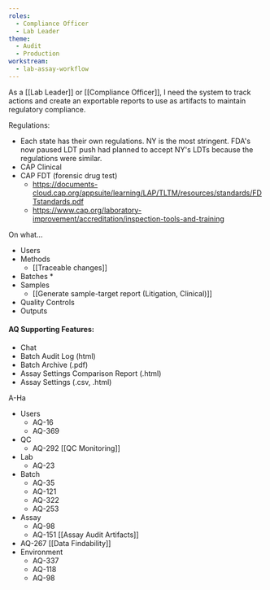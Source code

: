 ```yaml
---
roles:
  - Compliance Officer
  - Lab Leader
theme:
  - Audit
  - Production
workstream:
  - lab-assay-workflow
---
```

As a [[Lab Leader]] or [[Compliance Officer]], I need the system to track actions and create an exportable reports to use as artifacts to maintain regulatory compliance.

Regulations:
* Each state has their own regulations. NY is the most stringent. FDA's now paused LDT push had planned to accept NY's LDTs because the regulations were similar.
* CAP Clinical
* CAP FDT (forensic drug test)
	* https://documents-cloud.cap.org/appsuite/learning/LAP/TLTM/resources/standards/FDTstandards.pdf
	* https://www.cap.org/laboratory-improvement/accreditation/inspection-tools-and-training
	
On what...
* Users
* Methods
	* [[Traceable changes]] 
* Batches
	*
* Samples
	*  [[Generate sample-target report (Litigation, Clinical)]]
* Quality Controls
* Outputs

#### AQ Supporting Features:
* Chat
* Batch Audit Log (html)
* Batch Archive (.pdf)
* Assay Settings Comparison Report (.html)
* Assay Settings (.csv, .html)

A-Ha
* Users
	* AQ-16
	* AQ-369
* QC
	* AQ-292 [[QC Monitoring]]
* Lab
	* AQ-23
* Batch
	* AQ-35
	* AQ-121
	* AQ-322
	* AQ-253
* Assay
	* AQ-98
	* AQ-151 [[Assay Audit Artifacts]]
* AQ-267 [[Data Findability]]
* Environment
	* AQ-337
	* AQ-118
	* AQ-98